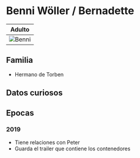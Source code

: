 # Benni Wöller / Bernadette

| Adulto
| ---
| <img src="https://vignette.wikia.nocookie.net/dark-netflix/images/0/0c/Bernadette.png/revision/latest/scale-to-width-down/350?cb=20190703063040" alt="Benni">

## Familia

* Hermano de Torben

## Datos curiosos

## Epocas

### 2019

* Tiene relaciones con Peter
* Guarda el trailer que contiene los contenedores
